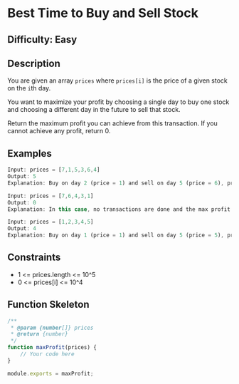 # Best Time to Buy and Sell Stock

## Difficulty: Easy

## Description

You are given an array `prices` where `prices[i]` is the price of a given stock on the `i`th day.

You want to maximize your profit by choosing a single day to buy one stock and choosing a different day in the future to sell that stock.

Return the maximum profit you can achieve from this transaction. If you cannot achieve any profit, return 0.

## Examples

```javascript
Input: prices = [7,1,5,3,6,4]
Output: 5
Explanation: Buy on day 2 (price = 1) and sell on day 5 (price = 6), profit = 6-1 = 5.

Input: prices = [7,6,4,3,1]
Output: 0
Explanation: In this case, no transactions are done and the max profit = 0.

Input: prices = [1,2,3,4,5]
Output: 4
Explanation: Buy on day 1 (price = 1) and sell on day 5 (price = 5), profit = 5-1 = 4.
```

## Constraints

- 1 <= prices.length <= 10^5
- 0 <= prices[i] <= 10^4

## Function Skeleton

```javascript
/**
 * @param {number[]} prices
 * @return {number}
 */
function maxProfit(prices) {
    // Your code here
}

module.exports = maxProfit;
```

